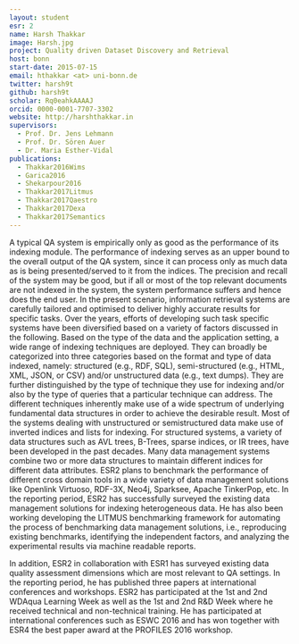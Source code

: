 ```yaml
---
layout: student
esr: 2
name: Harsh Thakkar
image: Harsh.jpg
project: Quality driven Dataset Discovery and Retrieval
host: bonn
start-date: 2015-07-15
email: hthakkar <at> uni-bonn.de
twitter: harsh9t
github: harsh9t
scholar: Rq0eahkAAAAJ
orcid: 0000-0001-7707-3302
website: http://harshthakkar.in
supervisors:
  - Prof. Dr. Jens Lehmann
  - Prof. Dr. Sören Auer
  - Dr. Maria Esther-Vidal
publications:
  - Thakkar2016Wims
  - Garica2016
  - Shekarpour2016
  - Thakkar2017Litmus
  - Thakkar2017Qaestro
  - Thakkar2017Dexa
  - Thakkar2017Semantics
---
```

A typical QA system is empirically only as good as the performance of its indexing module. The performance of indexing serves as an upper bound to the overall output of the QA system, since it can process only as much data as is being presented/served to it from the indices. The precision and recall of the system may be good, but if all or most of the top relevant documents are not indexed in the system, the system performance suffers and hence does the end user. In the present scenario, information retrieval systems are carefully tailored and optimised to deliver highly accurate results for specific tasks. Over the years, efforts of developing such task specific systems have been diversified based on a variety of factors discussed in the following. Based on the type of the data and the application setting, a wide range of indexing techniques are deployed. They can broadly be categorized into three categories based on the format and type of data indexed, namely: structured (e.g., RDF, SQL), semi-structured (e.g., HTML, XML, JSON, or CSV) and/or unstructured data (e.g., text dumps). They are further distinguished by the type of technique they use for indexing and/or also by the type of queries that a particular technique can address. The different techniques inherently make use of a wide spectrum of underlying fundamental data structures in order to achieve the desirable result. Most of the systems dealing with unstructured or semistructured data make use of inverted indices and lists for indexing. For structured systems, a variety of data structures such as AVL trees, B-Trees, sparse indices, or IR trees, have been developed in the past decades. Many data management systems combine two or more data structures to maintain different indices for different data attributes. ESR2 plans to benchmark the performance of different cross domain tools in a wide variety of data management solutions like Openlink Virtuoso, RDF-3X, Neo4j, Sparksee, Apache TinkerPop, etc. In the reporting period, ESR2 has successfully surveyed the existing data management solutions for indexing heterogeneous data. He has also been working developing the LITMUS benchmarking framework for automating the process of benchmarking data management solutions, i.e., reproducing existing benchmarks, identifying the independent factors, and analyzing the experimental results via machine readable reports.

In addition, ESR2 in collaboration with ESR1 has surveyed existing data quality assessment dimensions which are most relevant to QA settings. In the reporting period, he has published three papers at international conferences and workshops. ESR2 has participated at the 1st and 2nd WDAqua Learning Week as well as the 1st and 2nd R&D Week where he received technical and non-technical training. He has participated at international conferences such as ESWC 2016 and has won together with ESR4 the best paper award at the PROFILES 2016 workshop.
